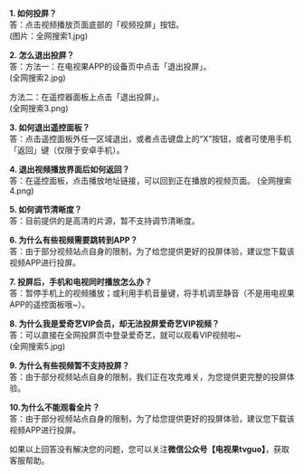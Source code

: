 **1. 如何投屏？**  
答：点击视频播放页面底部的「视频投屏」按钮。  
(图片：全网搜索1.jpg) 


**2. 怎么退出投屏？**  
答：方法一：在电视果APP的设备页中点击「退出投屏」。  
(全网搜索2.jpg)   

方法二：在遥控器面板上点击「退出投屏」。  
(全网搜索3.png)  


**3. 如何退出遥控面板？**  
答：点击遥控面板外任一区域退出，或者点击键盘上的“X”按钮，或者可使用手机「返回」键（仅限于安卓手机）。


**4. 退出视频播放界面后如何返回？**  
答：在遥控面板，点击播放地址链接，可以回到正在播放的视频页面。
(全网搜索4.png)  


**5. 如何调节清晰度？**  
答：目前提供的是高清的片源，暂不支持调节清晰度。


**6. 为什么有些视频需要跳转到APP？**  
答：由于部分视频站点自身的限制，为了给您提供更好的投屏体验，建议您下载该视频APP进行投屏。


**7. 投屏后，手机和电视同时播放怎么办？**  
答：暂停手机上的视频播放；或利用手机音量键，将手机调至静音（不是用电视果APP的遥控面板哦~）。


**8. 为什么我是爱奇艺VIP会员，却无法投屏爱奇艺VIP视频？**  
答：可以直接在全网投屏页中登录爱奇艺，就可以观看VIP视频啦~  
(全网搜索5.jpg)  


**9. 为什么有些视频暂不支持投屏？**  
答：由于部分视频站点自身的限制，我们正在攻克难关，为您提供更完整的投屏体验。


**10.为什么不能观看全片？**  
答：由于部分视频站点自身的限制，为了给您提供更好的投屏体验，建议您下载该视频APP进行投屏。  


如果以上回答没有解决您的问题，您可以关注**微信公众号【电视果tvguo】**，获取客服帮助。